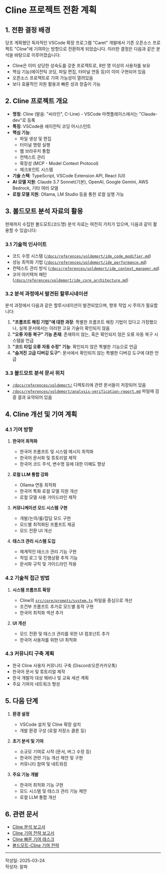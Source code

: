 # Cline 프로젝트 전환 계획

## 1. 전환 결정 배경

당초 계획했던 독자적인 VSCode 확장 프로그램 "Caret" 개발에서 기존 오픈소스 프로젝트 "Cline"에 기여하는 방향으로 전환하게 되었습니다. 이러한 결정은 다음과 같은 분석을 바탕으로 이루어졌습니다:

- Cline은 이미 상당한 성숙도를 갖춘 프로젝트로, 8만 명 이상의 사용자를 보유
- 핵심 기능(에이전틱 코딩, 파일 편집, 터미널 연동 등)이 이미 구현되어 있음
- 오픈소스 프로젝트로 기여 가능성이 열려있음
- 보다 효율적인 자원 활용과 빠른 성과 창출이 가능

## 2. Cline 프로젝트 개요

- **명칭**: Cline (발음: "씨라인", C-Line) - VSCode 마켓플레이스에서는 "Claude-dev"로 등록
- **특징**: VSCode용 에이전틱 코딩 어시스턴트
- **핵심 기능**:
  - 파일 생성 및 편집
  - 터미널 명령 실행
  - 웹 브라우저 통합
  - 컨텍스트 관리
  - 확장성 (MCP - Model Context Protocol)
  - 체크포인트 시스템
- **기술 스택**: TypeScript, VSCode Extension API, React (UI)
- **AI 모델 지원**: Claude 3.7 Sonnet(기본), OpenAI, Google Gemini, AWS Bedrock, 기타 여러 모델
- **로컬 모델 지원**: Ollama, LM Studio 등을 통한 로컬 실행 가능

## 3. 볼드모트 분석 자료의 활용

현재까지 수집한 볼드모트(코드명) 분석 자료는 여전히 가치가 있으며, 다음과 같이 활용할 수 있습니다:

### 3.1 기술적 인사이트
- 코드 수정 시스템 ([`/docs/references/voldemort/ide_code_modifier.md`](/docs/references/voldemort/ide_code_modifier.md))
- 성능 최적화 기법 ([`/docs/references/voldemort/ide_performance.md`](/docs/references/voldemort/ide_performance.md))
- 컨텍스트 관리 방식 ([`/docs/references/voldemort/ide_context_manager.md`](/docs/references/voldemort/ide_context_manager.md))
- 코어 아키텍처 패턴 ([`/docs/references/voldemort/ide_core_architecture.md`](/docs/references/voldemort/ide_core_architecture.md))

### 3.2 분석 과정에서 발견된 할루시네이션
분석 과정에서 다음과 같은 할루시네이션이 발견되었으며, 향후 작업 시 주의가 필요합니다:

1. **"프롬프트 해킹 기법"에 대한 과장**: 특별한 프롬프트 해킹 기법이 있다고 가정했으나, 실제 문서에서는 이러한 고유 기술이 확인되지 않음
2. **"오류 자동 복구" 기능 존재**: 존재하지 않는, 혹은 확인되지 않은 오류 자동 복구 시스템을 언급
3. **"코드 타입 오류 자동 수정" 기능**: 확인되지 않은 특별한 기능으로 언급
4. **"숨겨진 고급 디버깅 도구"**: 문서에서 확인되지 않는 특별한 디버깅 도구에 대한 언급

### 3.3 볼드모트 분석 문서 위치
- [`/docs/references/voldemort/`](/docs/references/voldemort/) 디렉토리에 관련 문서들이 저장되어 있음
- [`/docs/references/voldemort/analysis-verification-report.md`](/docs/references/voldemort/analysis-verification-report.md) 파일에 검증 결과 요약되어 있음

## 4. Cline 개선 및 기여 계획

### 4.1 기여 방향
1. **한국어 최적화**
   - 한국어 프롬프트 및 시스템 메시지 최적화
   - 한국어 문서화 및 튜토리얼 제작
   - 한국어 코드 주석, 변수명 등에 대한 이해도 향상

2. **로컬 LLM 통합 강화**
   - Ollama 연동 최적화
   - 한국어 특화 로컬 모델 지원 개선
   - 로컬 모델 사용 가이드라인 제작

3. **커뮤니케이션 모드 시스템 구현**
   - 개발/논의/룰/잡담 모드 구현
   - 모드별 최적화된 프롬프트 제공
   - 모드 전환 UI 개선

4. **태스크 관리 시스템 도입**
   - 체계적인 태스크 관리 기능 구현
   - 작업 로그 및 진행상황 추적 기능
   - 문서화 규칙 및 가이드라인 적용

### 4.2 기술적 접근 방법
1. **시스템 프롬프트 확장**
   - Cline의 [`src/core/prompts/system.ts`](https://github.com/cline/cline/blob/main/src/core/prompts/system.ts) 파일을 중심으로 개선
   - 조건부 프롬프트 추가로 모드별 동작 구현
   - 한국어 최적화 섹션 추가

2. **UI 개선**
   - 모드 전환 및 태스크 관리를 위한 UI 컴포넌트 추가
   - 한국어 사용자를 위한 UI 최적화

### 4.3 커뮤니티 구축 계획
- 한국 Cline 사용자 커뮤니티 구축 (Discord/오픈카카오톡)
- 한국어 문서 및 튜토리얼 제작
- 한국 개발자 대상 웨비나 및 교육 세션 계획
- 주요 기여자 네트워크 형성

## 5. 다음 단계

1. **환경 설정**
   - VSCode 설치 및 Cline 확장 설치
   - 개발 환경 구성 (로컬 저장소 클론 등)

2. **초기 분석 및 기여**
   - 소규모 기여로 시작 (문서, 버그 수정 등)
   - 한국어 관련 기능 개선 제안 및 구현
   - 커뮤니티 참여 및 네트워킹

3. **주요 기능 개발**
   - 한국어 최적화 기능 구현
   - 모드 시스템 및 태스크 관리 기능 제안
   - 로컬 LLM 통합 개선

## 6. 관련 문서

- [Cline 분석 보고서](/docs/references/cline-analysis-report.md)
- [Cline 기여 전략 보고서](/docs/references/cline-contribution-report.md)
- [Cline 빠른 기여 태스크](/docs/references/cline-quick-contribution-tasks.md)
- [볼드모트-Cline 기여 전략](/docs/references/voldemort-cline-contribution-strategy.md)

---
작성일: 2025-03-24  
작성자: 알파 